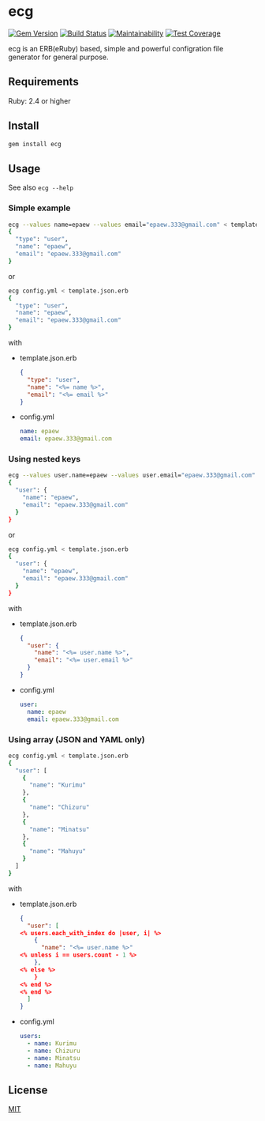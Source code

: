 # ecg
[![Gem Version](https://badge.fury.io/rb/ecg.svg)](https://badge.fury.io/rb/ecg)
[![Build Status](https://github.com/epaew/ecg/workflows/TestUnit/badge.svg)](https://github.com/epaew/ecg/actions)
[![Maintainability](https://api.codeclimate.com/v1/badges/a043130a95580dc41610/maintainability)](https://codeclimate.com/github/epaew/ecg/maintainability)
[![Test Coverage](https://api.codeclimate.com/v1/badges/a043130a95580dc41610/test_coverage)](https://codeclimate.com/github/epaew/ecg/test_coverage)

ecg is an ERB(eRuby) based, simple and powerful configration file generator for general purpose.

## Requirements
Ruby: 2.4 or higher

## Install
```sh
gem install ecg
```

## Usage
See also `ecg --help`

### Simple example
```sh
ecg --values name=epaew --values email="epaew.333@gmail.com" < template.json.erb
{
  "type": "user",
  "name": "epaew",
  "email": "epaew.333@gmail.com"
}
```
or
```sh
ecg config.yml < template.json.erb
{
  "type": "user",
  "name": "epaew",
  "email": "epaew.333@gmail.com"
}
```
with
* template.json.erb
    ```json
    {
      "type": "user",
      "name": "<%= name %>",
      "email": "<%= email %>"
    }
    ```
* config.yml
    ```yaml
    name: epaew
    email: epaew.333@gmail.com
    ```

### Using nested keys
```sh
ecg --values user.name=epaew --values user.email="epaew.333@gmail.com" < template.json.erb
{
  "user": {
    "name": "epaew",
    "email": "epaew.333@gmail.com"
  }
}
```
or
```sh
ecg config.yml < template.json.erb
{
  "user": {
    "name": "epaew",
    "email": "epaew.333@gmail.com"
  }
}
```
with
* template.json.erb
    ```json
    {
      "user": {
        "name": "<%= user.name %>",
        "email": "<%= user.email %>"
      }
    }
    ```
* config.yml
    ```yaml
    user:
      name: epaew
      email: epaew.333@gmail.com
    ```

### Using array (JSON and YAML only)
```sh
ecg config.yml < template.json.erb
{
  "user": [
    {
      "name": "Kurimu"
    },
    {
      "name": "Chizuru"
    },
    {
      "name": "Minatsu"
    },
    {
      "name": "Mahuyu"
    }
  ]
}
```
with
* template.json.erb
    ```json
    {
      "user": [
    <% users.each_with_index do |user, i| %>
        {
          "name": "<%= user.name %>"
    <% unless i == users.count - 1 %>
        },
    <% else %>
        }
    <% end %>
    <% end %>
      ]
    }
    ```
* config.yml
    ```yaml
    users:
      - name: Kurimu
      - name: Chizuru
      - name: Minatsu
      - name: Mahuyu
    ```

## License
[MIT](LICENSE)
